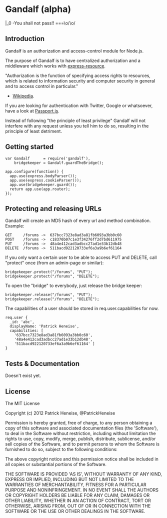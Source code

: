 Gandalf (alpha)
=======
|_0 -You shall not pass!!  ===\o/\o/

Introduction
---------------
Gandalf is an authorization and access-control module for Node.js.

The purpose of Gandalf is to have centralized authorization and a
middleware which works with [express-resource](https://github.com/visionmedia/express-resource).

"Authorization is the function of specifying access rights to resources, 
which is related to information security and computer security in general 
and to access control in particular." 
- [Wikipedia](http://en.wikipedia.org/wiki/Authorization).

If you are looking for authentication with Twitter, Google or whatsoever, 
have a look at [Passport.js](http://passportjs.org/).


Instead of following "the principle of least privilege" Gandalf will not 
interfere with any request unless you tell him to do so, resulting in the 
principle of least detriment.

Getting started
---------------
    var Gandalf      = require('gandalf'),
        bridgekeeper = Gandalf.guardTheBridge();

    app.configure(function() {
      app.use(express.bodyParser());
      app.use(express.cookieParser());
      app.use(bridgekeeper.guard());
      return app.use(app.router);
    });

Protecting and releasing URLs
---------------
Gandalf will create an MD5 hash of every url and method combination. Example:

    GET     /forums	->  637bcc7323e8ad3a81fb6093a3bb0c60
    POST    /forums	->  c18370b07c1e3f34276ff2d7bd611975
    PUT     /forums	->  48a4e412cad3adbcc27ad1e33b12db48
    DELETE  /forums	->  511bacd922120733ef6a3a9b6ef61164

If you only want a certain user to be able to access PUT and DELETE, call
"protect" once (from an admin-page or similar):

    bridgekeeper.protect("/forums", "PUT");
    bridgekeeper.protect("/forums", "DELETE");

To open the "bridge" to everybody, just release the bridge keeper:

    bridgekeeper.release("/forums", "PUT");
    bridgekeeper.release("/forums", "DELETE");

The capabilities of a user should be stored in req.user.capabilities for now.

    req.user { 
      _id: 'abc',
      displayName: 'Patrick Heneise',
      capabilities: [ 
        '637bcc7323e8ad3a81fb6093a3bb0c60',
        '48a4e412cad3adbcc27ad1e33b12db48',
        '511bacd922120733ef6a3a9b6ef61164' ]
    }


Tests & Documentation
---------------
Doesn't exist yet.


License
-------
The MIT License

Copyright (c) 2012 Patrick Heneise, @PatrickHeneise

Permission is hereby granted, free of charge, to any person obtaining
a copy of this software and associated documentation files (the
'Software'), to deal in the Software without restriction, including
without limitation the rights to use, copy, modify, merge, publish,
distribute, sublicense, and/or sell copies of the Software, and to
permit persons to whom the Software is furnished to do so, subject to
the following conditions:

The above copyright notice and this permission notice shall be
included in all copies or substantial portions of the Software.

THE SOFTWARE IS PROVIDED 'AS IS', WITHOUT WARRANTY OF ANY KIND,
EXPRESS OR IMPLIED, INCLUDING BUT NOT LIMITED TO THE WARRANTIES OF
MERCHANTABILITY, FITNESS FOR A PARTICULAR PURPOSE AND NONINFRINGEMENT.
IN NO EVENT SHALL THE AUTHORS OR COPYRIGHT HOLDERS BE LIABLE FOR ANY
CLAIM, DAMAGES OR OTHER LIABILITY, WHETHER IN AN ACTION OF CONTRACT,
TORT OR OTHERWISE, ARISING FROM, OUT OF OR IN CONNECTION WITH THE
SOFTWARE OR THE USE OR OTHER DEALINGS IN THE SOFTWARE.